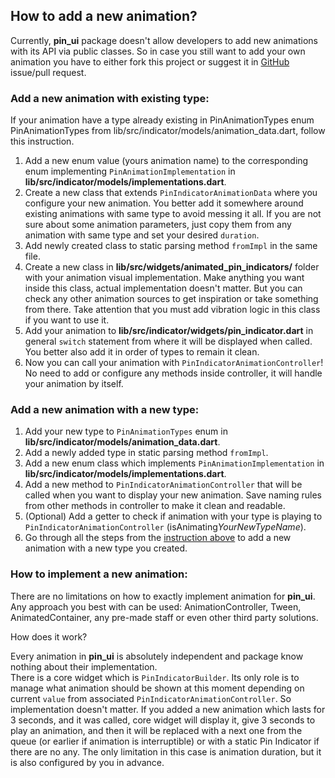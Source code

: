 ## How to add a new animation?

Currently, **pin_ui** package doesn't allow developers to add new animations with
its API via public classes. So in case you still want to add your own animation
you have to either fork this project or suggest it in [GitHub](https://github.com/AndreySosnovyy/flutter_pin_code_ui)
issue/pull request.

### Add a new animation with existing type:

If your animation have a type already existing in PinAnimationTypes enum
PinAnimationTypes from lib/src/indicator/models/animation_data.dart, follow
this instruction. 

1) Add a new enum value (yours animation name) to the corresponding enum
   implementing `PinAnimationImplementation` in **lib/src/indicator/models/implementations.dart**.
2) Create a new class that extends `PinIndicatorAnimationData` where you configure
   your new animation. You better add it somewhere around existing animations
   with same type to avoid messing it all. If you are not sure about some animation
   parameters, just copy them from any animation with same type and set your desired
   `duration`.
3) Add newly created class to static parsing method `fromImpl` in the same file.
4) Create a new class in **lib/src/widgets/animated_pin_indicators/** folder
   with your animation visual implementation. Make anything you want inside this
   class, actual implementation doesn't matter. But you can check any other animation
   sources to get inspiration or take something from there. Take attention that you
   must add vibration logic in this class if you want to use it.
5) Add your animation to **lib/src/indicator/widgets/pin_indicator.dart**
   in general `switch` statement from where it will be displayed when called.
   You better also add it in order of types to remain it clean.
6) Now you can call your animation with `PinIndicatorAnimationController`!
   No need to add or configure any methods inside controller, it will handle your
   animation by itself.

### Add a new animation with a new type:

1) Add your new type to `PinAnimationTypes` enum in
   **lib/src/indicator/models/animation_data.dart**.
2) Add a newly added type in static parsing method `fromImpl`.
3) Add a new enum class which implements `PinAnimationImplementation` in
   **lib/src/indicator/models/implementations.dart**.
4) Add a new method to `PinIndicatorAnimationController` that will be called
   when you want to display your new animation. Save naming rules from other
   methods in controller to make it clean and readable.
5) (Optional) Add a getter to check if animation with your type is playing
   to `PinIndicatorAnimationController` (isAnimating*YourNewTypeName*).
6) Go through all the steps from the [instruction above](#add-a-new-animation-with-existing-type)
   to add a new animation with a new type you created.

### How to implement a new animation:

There are no limitations on how to exactly implement animation for **pin_ui**.
Any approach you best with can be used: AnimationController, Tween, AnimatedContainer,
any pre-made staff or even other third party solutions.

How does it work?

Every animation in **pin_ui** is absolutely independent and package know nothing
about their implementation.</br>
There is a core widget which is `PinIndicatorBuilder`. Its only role is to manage
what animation should be shown at this moment depending on current `value` from
associated `PinIndicatorAnimationController`. So implementation doesn't matter.
If you added a new animation which lasts for 3 seconds, and it was called, core
widget will display it, give 3 seconds to play an animation, and then it will be
replaced with a next one from the queue (or earlier if animation is interruptible)
or with a static Pin Indicator if there are no any. The only limitation in this
case is animation duration, but it is also configured by you in advance. 
</br>
</br>
</br>